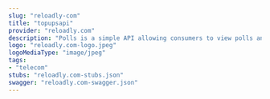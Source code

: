 ```yaml
---
slug: "reloadly-com"
title: "topupsapi"
provider: "reloadly.com"
description: "Polls is a simple API allowing consumers to view polls and vote in them."
logo: "reloadly.com-logo.jpeg"
logoMediaType: "image/jpeg"
tags:
- "telecom"
stubs: "reloadly.com-stubs.json"
swagger: "reloadly.com-swagger.json"
---
```

